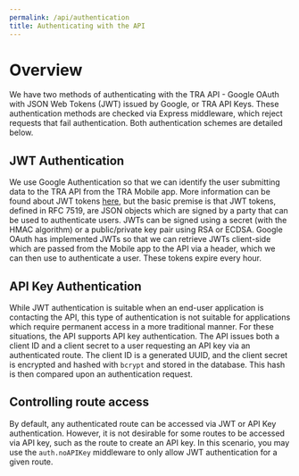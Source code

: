 ```yaml
---
permalink: /api/authentication
title: Authenticating with the API
---
```


# Overview 

We have two methods of authenticating with the TRA API - Google OAuth with JSON Web Tokens (JWT) issued by Google, or TRA API Keys. These authentication methods are checked via Express middleware, which reject requests that fail authentication. Both authentication schemes are detailed below. 

## JWT Authentication 
We use Google Authentication so that we can identify the user submitting data to the TRA API from the TRA Mobile app. More information can be found about JWT tokens [here](https://jwt.io/), but the basic premise is that JWT tokens, defined in RFC 7519, are JSON objects which are signed by a party that can be used to authenticate users. JWTs can be signed using a secret (with the HMAC algorithm) or a public/private key pair using RSA or ECDSA. Google OAuth has implemented JWTs so that we can retrieve JWTs client-side which are passed from the Mobile app to the API via a header, which we can then use to authenticate a user. These tokens expire every hour.

## API Key Authentication
While JWT authentication is suitable when an end-user application is contacting the API, this type of authentication is not suitable for applications which require permanent access in a more traditional manner. For these situations, the API supports API key authentication. The API issues both a client ID and a client secret to a user requesting an API key via an authenticated route. The client ID is a generated UUID, and the client secret is encrypted and hashed with `bcrypt` and stored in the database. This hash is then compared upon an authentication request. 

## Controlling route access
By default, any authenticated route can be accessed via JWT or API Key authentication. However, it is not desirable for some routes to be accessed via API key, such as the route to create an API key. In this scenario, you may use the `auth.noAPIKey` middleware to only allow JWT authentication for a given route.